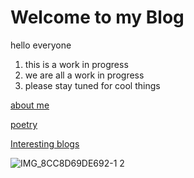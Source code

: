 # Welcome to my Blog

hello everyone

1. this is a work in progress
2. we are all a work in progress
3. please stay tuned for cool things

[about me](about.md)

[poetry](poetry.md)

[Interesting blogs](interesting_blogs.md)

![IMG_8CC8D69DE692-1 2](https://user-images.githubusercontent.com/63212930/124370803-236cfa80-dc49-11eb-97e4-61f2b53590f7.jpeg)
